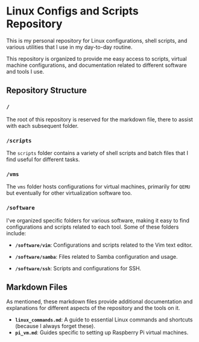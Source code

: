# Linux Configs and Scripts Repository

This is my personal repository for Linux configurations, shell scripts, and various utilities that I use in my day-to-day routine. 

This repository is organized to provide me easy access to scripts, virtual machine configurations, and documentation related to different software and tools I use.

## Repository Structure

### `/`
The root of this repository is reserved for the markdown file, there to assist with each subsequent folder.

### `/scripts`
The `scripts` folder contains a variety of shell scripts and batch files that I find useful for different tasks.

### `/vms`
The `vms` folder hosts configurations for virtual machines, primarily for `QEMU` but eventually for other virtualization software too.

### `/software`
I've organized specific folders for various software, making it easy to find configurations and scripts related to each tool. Some of these folders include:

- **`/software/vim`**: Configurations and scripts related to the Vim text editor.

- **`/software/samba`**: Files related to Samba configuration and usage.

- **`/software/ssh`**: Scripts and configurations for SSH.

## Markdown Files
As mentioned, these markdown files provide additional documentation and explanations for different aspects of the repository and the tools on it.

- **`linux_commands.md`**: A guide to essential Linux commands and shortcuts (because I always forget these).
- **`pi_vm.md`**: Guides specific to setting up Raspberry Pi virtual machines.
